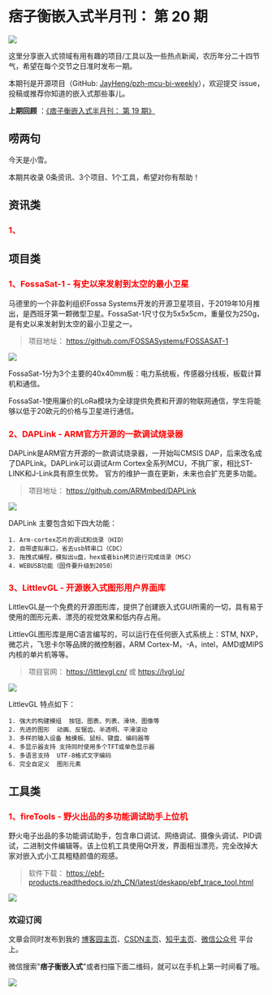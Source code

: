 # 痞子衡嵌入式半月刊： 第 20 期

![](http://henjay724.com/image/cnblogs/pzh_mcu_bi_weekly.PNG)

这里分享嵌入式领域有用有趣的项目/工具以及一些热点新闻，农历年分二十四节气，希望在每个交节之日准时发布一期。

本期刊是开源项目（GitHub: [JayHeng/pzh-mcu-bi-weekly](https://github.com/JayHeng/pzh-mcu-bi-weekly)），欢迎提交 issue，投稿或推荐你知道的嵌入式那些事儿。

**上期回顾** ：[《痞子衡嵌入式半月刊： 第 19 期》](https://www.cnblogs.com/henjay724/p/13942592.html)

## 唠两句

今天是小雪。


本期共收录 0条资讯、3个项目、1个工具，希望对你有帮助！

## 资讯类

### <font color="red">1、</font>





## 项目类

### <font color="red">1、FossaSat-1 - 有史以来发射到太空的最小卫星</font>

马德里的一个非盈利组织Fossa Systems开发的开源卫星项目，于2019年10月推出，是西班牙第一颗微型卫星。FossaSat-1尺寸仅为5x5x5cm，重量仅为250g，是有史以来发射到太空的最小卫星之一。

> 项目地址： https://github.com/FOSSASystems/FOSSASAT-1

![](http://henjay724.com/image/bi-weekly/FossaSat-1.JPG)

FossaSat-1分为3个主要的40x40mm板：电力系统板，传感器分线板，板载计算机和通信。

FossaSat-1使用廉价的LoRa模块为全球提供免费和开源的物联网通信，学生将能够以低于20欧元的价格与卫星进行通信。

### <font color="red">2、DAPLink - ARM官方开源的一款调试烧录器</font>

DAPLink是ARM官方开源的一款调试烧录器，一开始叫CMSIS DAP，后来改名成了DAPLink。DAPLink可以调试Arm Cortex全系列MCU，不挑厂家，相比ST-LINK和J-Link具有原生优势。 官方的维护一直在更新，未来也会扩充更多功能。

> 项目地址： https://github.com/ARMmbed/DAPLink

![](http://henjay724.com/image/bi-weekly/CMSIS-DAP.PNG)

DAPLink 主要包含如下四大功能：

```text
1. Arm-cortex芯片的调试和烧录（HID）
2. 自带虚拟串口，省去usb转串口（CDC）
3. 拖拽式编程，模拟出u盘，hex或者bin拷贝进行完成烧录（MSC）
4. WEBUSB功能（固件要升级到2050）
```

### <font color="red">3、LittlevGL - 开源嵌入式图形用户界面库</font>

LittlevGL是一个免费的开源图形库，提供了创建嵌入式GUI所需的一切，具有易于使用的图形元素、漂亮的视觉效果和低内存占用。

LittlevGL图形库是用C语言编写的，可以运行在任何嵌入式系统上：STM, NXP，微芯片，飞思卡尔等品牌的微控制器，ARM Cortex-M，-A，intel，AMD或MIPS内核的单片机等等。

> 项目官网： https://littlevgl.cn/ 或 https://lvgl.io/

![](http://henjay724.com/image/bi-weekly/LittlevGL.PNG)

LittlevGL 特点如下：

```text
1. 强大的构建模组  按钮、图表、列表、滑块、图像等
2. 先进的图形  动画、反锯齿、半透明、平滑滚动
3. 多样的输入设备 触摸板、鼠标、键盘、编码器等
4. 多显示器支持 支持同时使用多个TFT或单色显示器
5. 多语言支持  UTF-8格式文字编码
6. 完全自定义  图形元素
```

## 工具类

### <font color="red">1、fireTools - 野火出品的多功能调试助手上位机</font>

野火电子出品的多功能调试助手，包含串口调试、网络调试、摄像头调试、PID调试，二进制文件编辑等。该上位机工具使用Qt开发，界面相当漂亮，完全改掉大家对嵌入式小工具粗糙颜值的观感。

> 软件下载： https://ebf-products.readthedocs.io/zh_CN/latest/deskapp/ebf_trace_tool.html

![](http://henjay724.com/image/bi-weekly/fireTools.PNG)

### 欢迎订阅

文章会同时发布到我的 [博客园主页](https://www.cnblogs.com/henjay724/)、[CSDN主页](https://blog.csdn.net/henjay724)、[知乎主页](https://www.zhihu.com/people/henjay724)、[微信公众号](http://weixin.sogou.com/weixin?type=1&query=痞子衡嵌入式) 平台上。

微信搜索"__痞子衡嵌入式__"或者扫描下面二维码，就可以在手机上第一时间看了哦。

![](http://henjay724.com/image/github/pzhMcu_qrcode_258x258.jpg)


